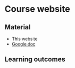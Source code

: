 # Course website

## Material

* This website
* [Google doc](https://sibcloud-my.sharepoint.com/:w:/g/personal/patricia_palagi_sib_swiss/ES6FOXcRfaxLkDjpKx5DIeYBczLWAo9MPGlgFJZVZESUPQ?e=9mhXIx) 
  
## Learning outcomes


